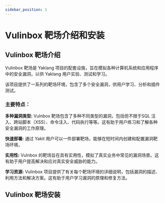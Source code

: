 ```yaml
---
sidebar_position: 1
---
```

# Vulinbox 靶场介绍和安装


## Vulinbox 靶场介绍

Vulinbox 靶场是 Yaklang 项目的配套设施，旨在模拟各种计算机系统和应用程序中的安全漏洞，以供 Yaklang 用户实验、测试和学习。

该项目提供了一系列的靶场环境，包含了多个安全漏洞，供用户学习、分析和插件测试。

### **主要特点：**

**多种漏洞类型:** Vulnbox 靶场包含了多种不同类型的漏洞，包括但不限于SQL 注入、跨站脚本（XSS）、命令注入、代码执行等等。这有助于用户练习和了解各种安全漏洞的工作原理。

**快速部署:** 通过 Yakit 用户可以一件部署靶场，能够在短时间内创建和配置漏洞靶场环境，

**实用性:** Vulnbox 的靶场旨在具有实用性，模拟了真实业务中常见的漏洞场景。这有助于用户提高解决和应对真实安全威胁的能力。

**学习资源:** Vulinbox 项目提供了有关每个靶场环境的详细说明，包括漏洞的描述、利用方法和解决方案。这有助于用户学习漏洞的原理和修复方法。

## Vulinbox 靶场安装

